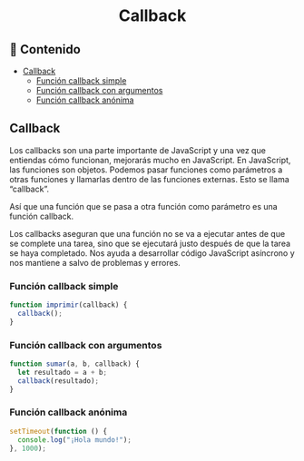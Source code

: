 <h1 align="center">Callback</h1>

<h2>📑 Contenido</h2>

- [Callback](#callback)
  - [Función callback simple](#función-callback-simple)
  - [Función callback con argumentos](#función-callback-con-argumentos)
  - [Función callback anónima](#función-callback-anónima)

## Callback

Los callbacks son una parte importante de JavaScript y una vez que entiendas cómo funcionan, mejorarás mucho en JavaScript. En JavaScript, las funciones son objetos. Podemos pasar funciones como parámetros a otras funciones y llamarlas dentro de las funciones externas. Esto se llama “callback”.

Así que una función que se pasa a otra función como parámetro es una función callback.

Los callbacks aseguran que una función no se va a ejecutar antes de que se complete una tarea, sino que se ejecutará justo después de que la tarea se haya completado. Nos ayuda a desarrollar código JavaScript asíncrono y nos mantiene a salvo de problemas y errores.

### Función callback simple

```js
function imprimir(callback) {
  callback();
}
```

### Función callback con argumentos

```js
function sumar(a, b, callback) {
  let resultado = a + b;
  callback(resultado);
}
```

### Función callback anónima

```js
setTimeout(function () {
  console.log("¡Hola mundo!");
}, 1000);
```
